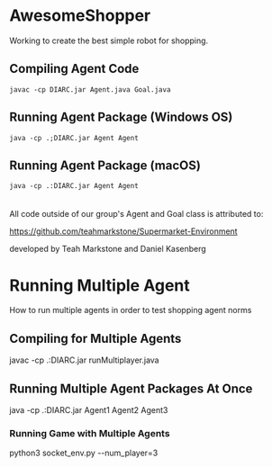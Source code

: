 # AwesomeShopper

Working to create the best simple robot for shopping.

## Compiling Agent Code
`javac -cp DIARC.jar Agent.java Goal.java`

## Running Agent Package (Windows OS)
`java -cp .;DIARC.jar Agent Agent `
  
## Running Agent Package (macOS)
`java -cp .:DIARC.jar Agent Agent `
<br/>
<br/>
<br/>
All code outside of our group's Agent and Goal class is attributed to:

https://github.com/teahmarkstone/Supermarket-Environment

developed by Teah Markstone and Daniel Kasenberg


# Running Multiple Agent

How to run multiple agents in order to test shopping agent norms

## Compiling for Multiple Agents
javac -cp .:DIARC.jar runMultiplayer.java

## Running Multiple Agent Packages At Once
java -cp .:DIARC.jar Agent1 Agent2 Agent3

### Running Game with Multiple Agents
python3 socket_env.py --num_player=3
